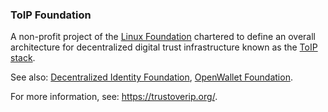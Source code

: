 ### ToIP Foundation

<p class="c8"><span>A non-profit project of the </span><span class="c2"><a class="c3" href="https://www.google.com/url?q=https://www.linuxfoundation.org/&amp;sa=D&amp;source=editors&amp;ust=1706779842855577&amp;usg=AOvVaw0wDW0MYupwQkd2UZDnW0Z4">Linux Foundation</a></span><span>&nbsp;chartered to define an overall architecture for decentralized digital trust infrastructure known as the </span><span class="c2"><a class="c3" href="#h.wms58fgdch9m">ToIP stack</a></span><span class="c0">. </span></p><p class="c8"><span>See also: </span><span class="c2"><a class="c3" href="#h.w2py1eklfcb">Decentralized Identity Foundation</a></span><span>, </span><span class="c2"><a class="c3" href="#h.271hay7m0g55">OpenWallet Foundation</a></span><span class="c0">.</span></p><p class="c8"><span>For more information, see: </span><span class="c2"><a class="c3" href="https://www.google.com/url?q=https://trustoverip.org/&amp;sa=D&amp;source=editors&amp;ust=1706779842856420&amp;usg=AOvVaw3mJvcmreBc0n901q0Pm_iK">https://trustoverip.org/</a></span><span class="c0">.</span></p>